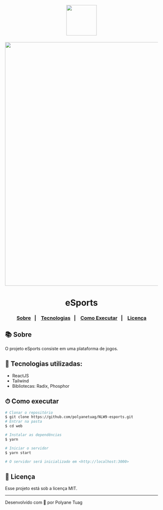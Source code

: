 <div align="center">
  <img justify-content="center" width= '100' src="./src/Assets/dogs.svg" />
 
  <img justify-content="center" width= '800' src="./src/Assets/ezgif.com-gif-maker.gif" style="margin-top: 22px"/>
  <h1>eSports</h1>
</div>

<h3 align="center">  
  <p align="center">
    <a href="#-sobre">Sobre</a>&nbsp;&nbsp;&nbsp;|&nbsp;&nbsp;&nbsp;
    <a href="#-tecnologias">Tecnologias</a>&nbsp;&nbsp;&nbsp;|&nbsp;&nbsp;&nbsp;
    <a href="#-como-executar">Como Executar</a>&nbsp;&nbsp;&nbsp;|&nbsp;&nbsp;&nbsp;
    <a href="#-licença">Licença</a>
  </p>
</h3>

## 📚 Sobre

O projeto eSports consiste em uma plataforma de jogos.


## 🚀 Tecnologias utilizadas:

- ReactJS
- Tailwind
- Bibliotecas: Radix, Phosphor


## ⏱ Como executar

```bash
# Clonar o repositório
$ git clone https://github.com/polyanetuag/NLW9-esports.git
# Entrar na pasta  
$ cd web

# Instalar as dependências
$ yarn

# Iniciar o servidor
$ yarn start

# O servidor será inicializado em <http://localhost:3000>
```


## 📝 Licença

Esse projeto está sob a licença MIT.

---
Desenvolvido com 💜 por Polyane Tuag
